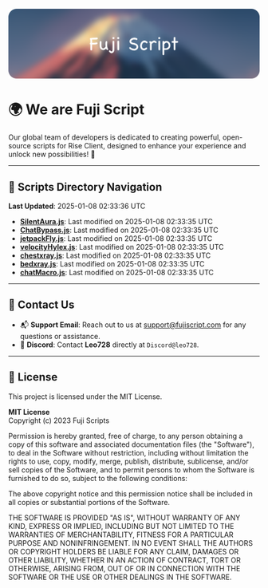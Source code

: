 ![Banner](.github/b.webp)

# 🌍 **We are Fuji Script**

Our global team of developers is dedicated to creating powerful, open-source scripts for Rise Client, designed to enhance your experience and unlock new possibilities! 🌟

---
<!-- SCRIPTS_NAVIGATION_START -->
## 📂 **Scripts Directory Navigation**

**Last Updated**: 2025-01-08 02:33:36 UTC

- **[SilentAura.js](scripts/SilentAura.js)**: Last modified on 2025-01-08 02:33:35 UTC
- **[ChatBypass.js](scripts/ChatBypass.js)**: Last modified on 2025-01-08 02:33:35 UTC
- **[jetpackFly.js](scripts/jetpackFly.js)**: Last modified on 2025-01-08 02:33:35 UTC
- **[velocityHylex.js](scripts/velocityHylex.js)**: Last modified on 2025-01-08 02:33:35 UTC
- **[chestxray.js](scripts/chestxray.js)**: Last modified on 2025-01-08 02:33:35 UTC
- **[bedxray.js](scripts/bedxray.js)**: Last modified on 2025-01-08 02:33:35 UTC
- **[chatMacro.js](scripts/chatMacro.js)**: Last modified on 2025-01-08 02:33:35 UTC

<!-- SCRIPTS_NAVIGATION_END -->

---

## 💬 **Contact Us**  
- 📬 **Support Email**: Reach out to us at [support@fujiscript.com](mailto:support@fujiscript.com) for any questions or assistance.  
- 💬 **Discord**: Contact **Leo728** directly at `Discord@leo728`.

---

## 📜 **License**

This project is licensed under the MIT License.  

**MIT License**  
Copyright (c) 2023 Fuji Scripts  

Permission is hereby granted, free of charge, to any person obtaining a copy of this software and associated documentation files (the "Software"), to deal in the Software without restriction, including without limitation the rights to use, copy, modify, merge, publish, distribute, sublicense, and/or sell copies of the Software, and to permit persons to whom the Software is furnished to do so, subject to the following conditions:  

The above copyright notice and this permission notice shall be included in all copies or substantial portions of the Software.  

THE SOFTWARE IS PROVIDED "AS IS", WITHOUT WARRANTY OF ANY KIND, EXPRESS OR IMPLIED, INCLUDING BUT NOT LIMITED TO THE WARRANTIES OF MERCHANTABILITY, FITNESS FOR A PARTICULAR PURPOSE AND NONINFRINGEMENT. IN NO EVENT SHALL THE AUTHORS OR COPYRIGHT HOLDERS BE LIABLE FOR ANY CLAIM, DAMAGES OR OTHER LIABILITY, WHETHER IN AN ACTION OF CONTRACT, TORT OR OTHERWISE, ARISING FROM, OUT OF OR IN CONNECTION WITH THE SOFTWARE OR THE USE OR OTHER DEALINGS IN THE SOFTWARE.  
